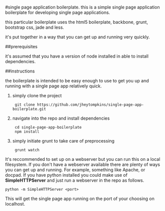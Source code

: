 #single page application boilerplate.
this is a simple single page application boilerplate for developing single page applications.

this particular boilerplate uses the html5 boilerplate, backbone, grunt, bootstrap css, jade and less.

it's put together in a way that you can get up and running very quickly.

##prerequisites

it's assumed that you have a version of node installed in able to install dependencies.

##instructions

the boilerplate is intended to be easy enough to use to get you up and running with a single page app relatively quick.

1. simply clone the project

		git clone https://github.com/jheytompkins/single-page-app-boilerplate.git
	
2. navigate into the repo and install dependencies

		cd single-page-app-boilerplate
		npm install
	
3. simply initiate grunt to take care of preprocessing
	
		grunt watch
  

It's reccommended to set up on a webserver but you can run this on a local filesystem. If you don't have a webserver
available there are plenty of ways you can get up and running. For example, something like Apache, or docpad. If you have 
python installed you could make use of __SimpleHTTPServer__ and just run a webserver in the repo as follows.

	python -m SimpleHTTPServer <port>
	
This will get the single page app running on the port of your choosing on localhost.

